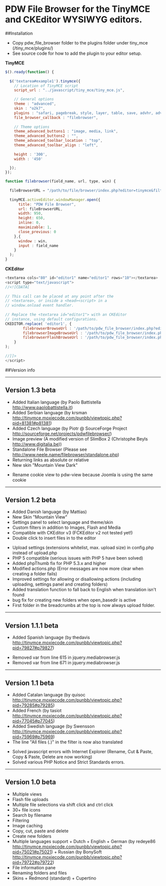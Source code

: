 # PDW File Browser for the TinyMCE and CKEditor WYSIWYG editors.

##Installation

- Copy pdw_file_browser folder to the plugins folder under tiny_mce (/tiny_mce/plugins/)
- See source code for how to add the plugin to your editor setup.

**TinyMCE**
```javascript
$().ready(function() {
  
  $('textarea#example1').tinymce({
    // Location of TinyMCE script
    script_url : "../javascript/tiny_mce/tiny_mce.js",

    // General options
    theme : "advanced",
    skin : "o2k7",
    plugins : "safari, pagebreak, style, layer, table, save, advhr, advimage, advlink, emotions, iespell, inlinepopups, insertdatetime, preview, media, searchreplace, print, contextmenu, paste, directionality, fullscreen, noneditable, visualchars, nonbreaking, xhtmlxtras, template",
    file_browser_callback : "filebrowser",
 
    // Theme options
    theme_advanced_buttons1 : "image, media, link",
    theme_advanced_buttons2 : "",
    theme_advanced_toolbar_location : "top",
    theme_advanced_toolbar_align : "left",
    
    height : '300',
    width : '450'

  });
});

function filebrowser(field_name, url, type, win) {
  
  fileBrowserURL = "/path/to/file/browser/index.php?editor=tinymce&filter=" + type;
    
  tinyMCE.activeEditor.windowManager.open({
      title: "PDW File Browser",
      url: fileBrowserURL,
      width: 950,
      height: 650,
      inline: 0,
      maximizable: 1,
      close_previous: 0
    },{
      window : win,
      input : field_name
    }
  );    
}
```

**CKEditor**
```javascript
<textarea cols="80" id="editor1" name="editor1" rows="10"></textarea>
<script type="text/javascript"> 
//<![CDATA[
 
// This call can be placed at any point after the
// <textarea>, or inside a <head><script> in a
// window.onload event handler.
 
// Replace the <textarea id="editor1"> with an CKEditor
// instance, using default configurations.
CKEDITOR.replace( 'editor1', {
        filebrowserBrowseUrl : '/path/to/pdw_file_browser/index.php?editor=ckeditor',
        filebrowserImageBrowseUrl : '/path/to/pdw_file_browser/index.php?editor=ckeditor&filter=image',
        filebrowserFlashBrowseUrl : '/path/to/pdw_file_browser/index.php?editor=ckeditor&filter=flash',
    }
);
 
//]]>
</script>
```

##Version info

-----------------------------------------
Version 1.3 beta
-----------------------------------------
+ Added Italian language (by Paolo Battistella http://www.paolobattistella.it)
+ Added Serbian language (by krsman http://tinymce.moxiecode.com/punbb/viewtopic.php?pid=81381#p81381)
+ Added Czech language (by Piotr @ SourceForge Project http://sourceforge.net/projects/pdwfilebrowser/)
+ Image preview (A modified version of SlimBox 2 (Christophe Beyls http://www.digitalia.be))
+ Standalone File Browser (Please see http://www.neele.name/filebrowser/standalone.php)
+ Returning links as absolute or relative
+ New skin "Mountain View Dark"
* Rename cookie view to pdw-view because Joomla is using the same cookie

-----------------------------------------
Version 1.2 beta
-----------------------------------------
+ Added Danish language (by Mattias)
+ New Skin "Mountain View"
+ Settings panel to select language and theme/skin
+ Custom filters in addition to Images, Flash and Media
+ Compatible with CKEditor v3 (FCKEditor v2 not tested yet!)
+ Double click to insert files in to the editor
* Upload settings (extensions whitelist, max. upload size) in config.php instead of upload.php
* PHP 5 compatible (serious issues with PHP 5 have been solved)
* Added phpThumb fix for PHP 5.3.x and higher
* Modified actions.php (Error messages are now more clear when creating a folder fails)
* Improved settings for allowing or disallowing actions (including uploading, settings panel and creating folders)
* Added translation function to fall back to English when translation isn't found
* bug fix for creating new folders when open_basedir is active
* First folder in the breadcrumbs at the top is now always upload folder.

-----------------------------------------
Version 1.1.1 beta
-----------------------------------------
+ Added Spanish language (by thedavis http://tinymce.moxiecode.com/punbb/viewtopic.php?pid=79827#p79827)
* Removed var from line 615 in jquery.mediabrowser.js
* Removed var from line 671 in jquery.mediabrowser.js

-----------------------------------------
Version 1.1 beta
-----------------------------------------
+ Added Catalan language (by quisoc http://tinymce.moxiecode.com/punbb/viewtopic.php?pid=79285#p79285)
+ Added French (by tasiot http://tinymce.moxiecode.com/punbb/viewtopic.php?pid=77045#p77045)
+ Added Swedish language (by Swensson http://tinymce.moxiecode.com/punbb/viewtopic.php?pid=75969#p75969)
+ The line "All files (*.*)" in the filter is now also translated
* Solved javascript errors with Internet Explorer (Rename, Cut & Paste, Copy & Paste, Delete are now working)
* Solved various PHP Notice and Strict Standards errors.

-----------------------------------------
Version 1.0 beta
-----------------------------------------
+ Multiple views
+ Flash file uploads
+ Multiple file selections via shift click and ctrl click
+ 30+ file icons
+ Search by filename
+ Filtering
+ Image caching
+ Copy, cut, paste and delete
+ Create new folders
+ Multiple languages support
      + Dutch
      + English
      + German (by redeye86 http://tinymce.moxiecode.com/punbb/viewtopic.php?pid=75021#p75021)
      + Russian (by BonySoft http://tinymce.moxiecode.com/punbb/viewtopic.php?pid=79722#p79722)
+ File information pane
+ Renaming folders and files
+ Skins
      + Redmond (standard)
      + Cupertino